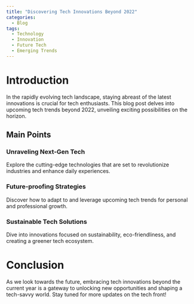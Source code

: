 ```yaml
---
title: "Discovering Tech Innovations Beyond 2022"
categories:
  - Blog
tags:
  - Technology
  - Innovation
  - Future Tech
  - Emerging Trends
---
```


# Introduction
In the rapidly evolving tech landscape, staying abreast of the latest innovations is crucial for tech enthusiasts. This blog post delves into upcoming tech trends beyond 2022, unveiling exciting possibilities on the horizon.

## Main Points
### Unraveling Next-Gen Tech
Explore the cutting-edge technologies that are set to revolutionize industries and enhance daily experiences.

### Future-proofing Strategies
Discover how to adapt to and leverage upcoming tech trends for personal and professional growth.

### Sustainable Tech Solutions
Dive into innovations focused on sustainability, eco-friendliness, and creating a greener tech ecosystem.

# Conclusion
As we look towards the future, embracing tech innovations beyond the current year is a gateway to unlocking new opportunities and shaping a tech-savvy world. Stay tuned for more updates on the tech front!